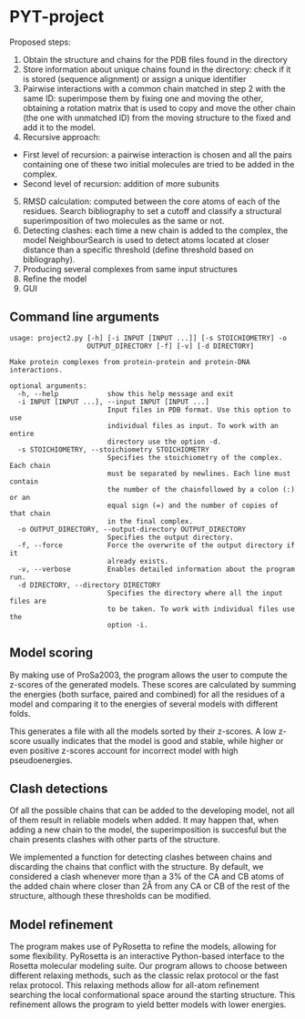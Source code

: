 # PYT-project

Proposed steps: 
1. Obtain the structure and chains for the PDB files found in the directory
2. Store information about unique chains found in the directory: check if it is stored (sequence alignment) or assign a unique identifier
3. Pairwise interactions with a common chain matched in step 2 with the same ID: superimpose them by fixing one and moving the other, obtaining
a rotation matrix that is used to copy and move the other chain (the one with unmatched ID) from the moving structure to the fixed and add it to the model.
4. Recursive approach: 
  - First level of recursion: a pairwise interaction is chosen and all the pairs containing one of these two initial molecules are tried to be added in the complex. 
  - Second level of recursion: addition of more subunits 
5. RMSD calculation: computed between the core atoms of each of the residues. Search bibliography to set a cutoff and classify a structural superimposition of two molecules as the same or not. 
6. Detecting clashes: each time a new chain is added to the complex, the model NeighbourSearch is used to detect atoms located at closer distance than a specific threshold (define threshold based on bibliography).
7. Producing several complexes from same input structures
8. Refine the model
9. GUI

## Command line arguments
```
usage: project2.py [-h] [-i INPUT [INPUT ...]] [-s STOICHIOMETRY] -o
                   OUTPUT_DIRECTORY [-f] [-v] [-d DIRECTORY]

Make protein complexes from protein-protein and protein-DNA interactions.

optional arguments:
  -h, --help            show this help message and exit
  -i INPUT [INPUT ...], --input INPUT [INPUT ...]
                        Input files in PDB format. Use this option to use
                        individual files as input. To work with an entire
                        directory use the option -d.
  -s STOICHIOMETRY, --stoichiometry STOICHIOMETRY
                        Specifies the stoichiometry of the complex. Each chain
                        must be separated by newlines. Each line must contain
                        the number of the chainfollowed by a colon (:) or an
                        equal sign (=) and the number of copies of that chain
                        in the final complex.
  -o OUTPUT_DIRECTORY, --output-directory OUTPUT_DIRECTORY
                        Specifies the output directory.
  -f, --force           Force the overwrite of the output directory if it
                        already exists.
  -v, --verbose         Enables detailed information about the program run.
  -d DIRECTORY, --directory DIRECTORY
                        Specifies the directory where all the input files are
                        to be taken. To work with individual files use the
                        option -i.
```

## Model scoring
By making use of ProSa2003, the program allows the user to compute the z-scores of the generated models. These scores are calculated by summing the energies (both surface, paired and combined) for all the residues of a model and comparing it to the energies of several models with different folds.

This generates a file with all the models sorted by their z-scores. A low z-score usually indicates that the model is good and stable, while higher or even positive z-scores account for incorrect model with high pseudoenergies.

## Clash detections
Of all the possible chains that can be added to the developing model, not all of them result in reliable models when added. It may happen that, when adding a new chain to the model, the superimposition is succesful but the chain presents clashes with other parts of the structure.

We implemented a function for detecting clashes between chains and discarding the chains that conflict with the structure. By default, we considered a clash whenever more than a 3% of the CA and CB atoms of the added chain where closer than 2Å from any CA or CB of the rest of the structure, although these thresholds can be modified.

## Model refinement
The program makes use of PyRosetta to refine the models, allowing for some flexibility. PyRosetta is an interactive Python-based interface to the Rosetta molecular modeling suite. Our program allows to choose between different relaxing methods, such as the classic relax protocol or the fast relax protocol. This relaxing methods allow for all-atom refinement searching the local conformational space around the starting structure. This refinement allows the program to yield better models with lower energies.


